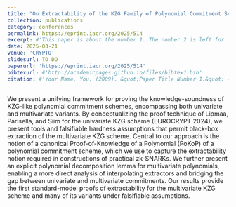 ```yaml
---
title: "On Extractability of the KZG Family of Polynomial Commitment Schemes"
collection: publications
category: conferences
permalink: https://eprint.iacr.org/2025/514
excerpt: #'This paper is about the number 1. The number 2 is left for future work.'
date: 2025-03-21
venue: 'CRYPTO'
slidesurl: TO DO
paperurl: 'https://eprint.iacr.org/2025/514'
bibtexurl: #'http://academicpages.github.io/files/bibtex1.bib'
citation: #'Your Name, You. (2009). &quot;Paper Title Number 1.&quot; <i>Journal 1</i>. 1(1).'
---
```

We present a unifying framework for proving the knowledge-soundness of KZG-like polynomial commitment schemes, encompassing both univariate and multivariate variants. By conceptualizing the proof technique of Lipmaa, Parisella, and Siim for the univariate KZG scheme (EUROCRYPT 2024), we present tools and falsifiable hardness assumptions that permit black-box extraction of the multivariate KZG scheme. Central to our approach is the notion of a canonical Proof-of-Knowledge of a Polynomial (PoKoP) of a polynomial commitment scheme, which we use to capture the extractability notion required in constructions of practical zk-SNARKs. We further present an explicit polynomial decomposition lemma for multivariate polynomials, enabling a more direct analysis of interpolating extractors and bridging the gap between univariate and multivariate commitments. Our results provide the first standard-model proofs of extractability for the multivariate KZG scheme and many of its variants under falsifiable assumptions.
